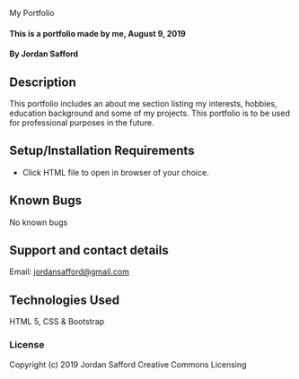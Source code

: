 My Portfolio

#### This is a portfolio made by me, August 9, 2019

#### By Jordan Safford

## Description

This portfolio includes an about me section listing my interests, hobbies, education background and some of my projects. This portfolio is to be used for professional purposes in the future.

## Setup/Installation Requirements

* Click HTML file to open in browser of your choice.

## Known Bugs

No known bugs

## Support and contact details

Email: jordansafford@gmail.com

## Technologies Used

HTML 5, CSS & Bootstrap

### License


Copyright (c) 2019 Jordan Safford Creative Commons Licensing 
